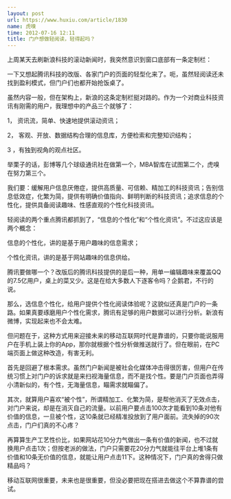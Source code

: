```yaml
---
layout: post
url: https://www.huxiu.com/article/1830
name: 虎嗅
time: 2012-07-16 12:11
title: 门户想做轻阅读，轻得起吗？
---
```

上周某天去刷新浪科技的滚动新闻时，我突然意识到窗口底部有一条定制栏：

一下又想起腾讯科技的改版、各家门户的页面的轻型化来了。呃，虽然轻阅读还未找到盈利模式，但门户们也都开始抢饭桌了。

虽然内容一般，但在架构上，新浪的这条定制栏挺对路的。作为一个对商业科技资讯有刚需的用户，我理想中的产品三个就够了：

1， 资讯流，简单、快速地提供滚动资讯；

2， 客观、开放、数据结构合理的信息库，方便检索和完整知识结构；

3 ，有独到视角的观点社区。

举栗子的话，彭博等几个球级通讯社在做第一个，MBA智库在试图第二个，虎嗅在努力第三个。

我们要：缓解用户信息厌倦症，提供高质量、可信赖、精加工的科技资讯；告别信息低效症，化繁为简，提供有明确价值指向、鲜明判断的科技资讯；追求信息的个性化，提供具备阅读趣味、性感直观的个性化科技资讯。

轻阅读的两个重点腾讯都抓到了，“信息的个性化”和“个性化资讯”。不过这应该是两个概念：

信息的个性化，讲的是基于用户趣味的信息需求；

个性化资讯，讲的是基于网站趣味的信息供给。

腾讯要做哪一个？改版后的腾讯科技提供的是后一种，用单一编辑趣味来覆盖QQ的7.5亿用户，桌上的菜又少。这是在给大多数人下逐客令吗？企鹅君，不行的说。

那么，选信息个性化，给用户提供个性化阅读体验呢？这貌似还真是门户的一条路。如果真要琢磨用户个性化需求，腾讯有足够的用户数据可以进行分析。新浪有微博，实现起来也不会太难。

但问题在于，这种方式用来迎接未来的移动互联网时代是靠谱的，只要你能说服用户在手机上装上你的App，那你就根据个性分析做推送就行了。但在眼前，在PC端页面上做这种改造，有害无利。

首先是回避了根本需求。虽然门户新闻是被社会化媒体冲击得很厉害，但用户在传统习惯上对门户的诉求就是来扫视海量信息，而不是找个性。要是门户页面也弄得小清新似的，有个性，无海量信息，瞄需求就瞄偏了。

其次，就算用户喜欢“被个性”，所谓精加工、化繁为简，是帮他消灭了无效点击，对门户来说，却是在消灭自己的流量。以前用户要点击100次才能看到10条对他有价值的信息，一旦被个性，这10条就已经精准投放到了用户面前。流失掉的90次点击，门户们真的不心疼？

再算算生产工艺性价比，如果网站花10分力气做出一条有价值的新闻，也不过就换用户点击1次；但按老派的做法，门户只需要花20分力气就能往平台上堆1条有价值和10条无价值的信息，就能让用户点击11下。这种情况下，门户真的舍得只做精品吗？

移动互联网很重要，未来也是很重要，但没必要把现在搭进去做这个不算靠谱的尝试。

